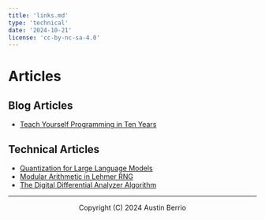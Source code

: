```yaml
---
title: 'links.md'
type: 'technical'
date: '2024-10-21'
license: 'cc-by-nc-sa-4.0'
---
```


# Articles

## Blog Articles
- [Teach Yourself Programming in Ten Years](/static/views/blog/teach-yourself-programming-in-ten-years.html)

## Technical Articles
- [Quantization for Large Language Models](/static/views/technical/quantization-for-large-language-models.html)
- [Modular Arithmetic in Lehmer RNG](/static/views/technical/modular-arithmetic-in-lehmer-rng.html)
- [The Digital Differential Analyzer Algorithm](/static/views/technical/digital-differential-analyzer-algorithm.html)

---

<p align="center">Copyright (C) 2024 Austin Berrio</p>
